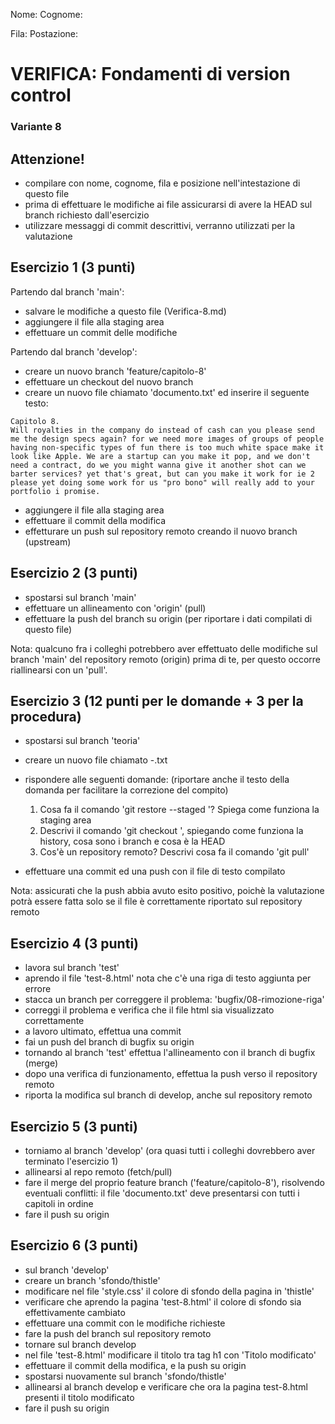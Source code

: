 Nome:
Cognome:

Fila:
Postazione:


# VERIFICA: Fondamenti di version control
### Variante 8

## Attenzione!
- compilare con nome, cognome, fila e posizione nell'intestazione di questo file
- prima di effettuare le modifiche ai file assicurarsi di avere la HEAD sul branch richiesto dall'esercizio
- utilizzare messaggi di commit descrittivi, verranno utilizzati per la valutazione



## Esercizio 1 (3 punti)
Partendo dal branch 'main':
- salvare le modifiche a questo file (Verifica-8.md)
- aggiungere il file alla staging area
- effettuare un commit delle modifiche

Partendo dal branch 'develop':
- creare un nuovo branch 'feature/capitolo-8'
- effettuare un checkout del nuovo branch
- creare un nuovo file chiamato 'documento.txt' ed inserire il seguente testo:

```
Capitolo 8.
Will royalties in the company do instead of cash can you please send me the design specs again? for we need more images of groups of people having non-specific types of fun there is too much white space make it look like Apple. We are a startup can you make it pop, and we don't need a contract, do we you might wanna give it another shot can we barter services? yet that's great, but can you make it work for ie 2 please yet doing some work for us "pro bono" will really add to your portfolio i promise.
```

- aggiungere il file alla staging area
- effettuare il commit della modifica
- effetturare un push sul repository remoto creando il nuovo branch (upstream)

## Esercizio 2 (3 punti)
- spostarsi sul branch 'main'
- effettuare un allineamento con 'origin' (pull)
- effettuare la push del branch su origin (per riportare i dati compilati di questo file)

Nota: qualcuno fra i colleghi potrebbero aver effettuato delle modifiche sul branch 'main' del repository remoto (origin) prima di te, per questo occorre riallinearsi con un 'pull'.

## Esercizio 3 (12 punti per le domande + 3 per la procedura)
- spostarsi sul branch 'teoria'
- creare un nuovo file chiamato <nome>-<cognome>.txt
- rispondere alle seguenti domande: (riportare anche il testo della domanda per facilitare la correzione del compito)

    1. Cosa fa il comando 'git restore --staged <file>'? Spiega come funziona la staging area
    2. Descrivi il comando 'git checkout <branch>', spiegando come funziona la history, cosa sono i branch e cosa è la HEAD
    3. Cos'è un repository remoto? Descrivi cosa fa il comando 'git pull'

- effettuare una commit ed una push con il file di testo compilato

Nota: assicurati che la push abbia avuto esito positivo, poichè la valutazione potrà essere fatta solo se il file è correttamente riportato sul repository remoto

## Esercizio 4 (3 punti)
- lavora sul branch 'test'
- aprendo il file 'test-8.html' nota che c'è una riga di testo aggiunta per errore
- stacca un branch per correggere il problema: 'bugfix/08-rimozione-riga'
- correggi il problema e verifica che il file html sia visualizzato correttamente
- a lavoro ultimato, effettua una commit
- fai un push del branch di bugfix su origin
- tornando al branch 'test' effettua l'allineamento con il branch di bugfix (merge)
- dopo una verifica di funzionamento, effettua la push verso il repository remoto
- riporta la modifica sul branch di develop, anche sul repository remoto

## Esercizio 5 (3 punti)
- torniamo al branch 'develop' (ora quasi tutti i colleghi dovrebbero aver terminato l'esercizio 1)
- allinearsi al repo remoto (fetch/pull)
- fare il merge del proprio feature branch ('feature/capitolo-8'), risolvendo eventuali conflitti: il file 'documento.txt' deve presentarsi con tutti i capitoli in ordine
- fare il push su origin

## Esercizio 6 (3 punti)
- sul branch 'develop'
- creare un branch 'sfondo/thistle'
- modificare nel file 'style.css' il colore di sfondo della pagina in 'thistle'
- verificare che aprendo la pagina 'test-8.html' il colore di sfondo sia effettivamente cambiato
- effettuare una commit con le modifiche richieste
- fare la push del branch sul repository remoto
- tornare sul branch develop
- nel file 'test-8.html' modificare il titolo tra tag h1 con 'Titolo modificato'
- effettuare il commit della modifica, e la push su origin
- spostarsi nuovamente sul branch 'sfondo/thistle'
- allinearsi al branch develop e verificare che ora la pagina test-8.html presenti il titolo modificato
- fare il push su origin

